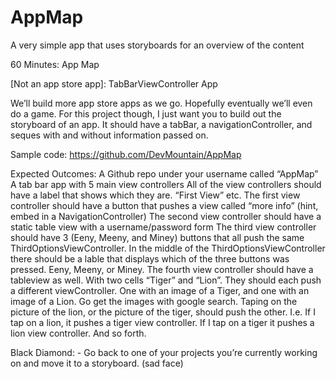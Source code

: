 AppMap
======

A very simple app that uses storyboards for an overview of the content

60 Minutes: App Map

[Not an app store app]: TabBarViewController App

We’ll build more app store apps as we go. Hopefully eventually we’ll even do a game. For this project though, I just want you to build out the storyboard of an app. It should have a tabBar, a navigationController, and seques with and without information passed on.

Sample code: https://github.com/DevMountain/AppMap

Expected Outcomes:
A Github repo under your username called “AppMap”
A tab bar app with 5 main view controllers
All of the view controllers should have a label that shows which they are. “First View” etc.
The first view controller should have a button that pushes a view called “more info” (hint, embed in a NavigationController)
The second view controller should have a static table view with a username/password form
The third view controller should have 3 (Eeny, Meeny, and Miney) buttons that all push the same ThirdOptionsViewController. In the middle of the ThirdOptionsViewController there should be a lable that displays which of the three buttons was pressed. Eeny, Meeny, or Miney.
The fourth view controller should have a tableview as well. With two cells “Tiger” and “Lion”. They should each push a different viewController. One with an image of a Tiger, and one with an image of a Lion. Go get the images with google search.
Taping on the picture of the lion, or the picture of the tiger, should push the other. I.e. If I tap on a lion, it pushes a tiger view controller. If I tap on a tiger it pushes a lion view controller. And so forth.


Black Diamond:
	- Go back to one of your projects you’re currently working on and move it to a storyboard. (sad face)

